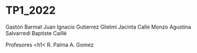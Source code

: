 # TP1_2022
Gastón Barmat
Juan Ignacio Gutierrez Glielmi
Jacinta Calle Monzo
Agustina Salvarredi
Baptiste Caillé



Profesores
<h1<
R. Palma
A. Gomez
</h1>
